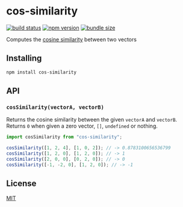 # cos-similarity

[![build status](https://github.com/rtomrud/cos-similarity/workflows/build/badge.svg)](https://github.com/rtomrud/cos-similarity/actions?query=branch%3Amaster+workflow%3Abuild)
[![npm version](https://badgen.net/npm/v/cos-similarity)](https://www.npmjs.com/package/cos-similarity)
[![bundle size](https://badgen.net/bundlephobia/minzip/cos-similarity)](https://bundlephobia.com/result?p=cos-similarity)

Computes the [cosine similarity](https://en.wikipedia.org/wiki/Cosine_similarity) between two vectors

## Installing

```bash
npm install cos-similarity
```

## API

### `cosSimilarity(vectorA, vectorB)`

Returns the cosine similarity between the given `vectorA` and `vectorB`. Returns `0` when given a zero vector, `[]`, `undefined` or nothing.

```js
import cosSimilarity from "cos-similarity";

cosSimilarity([1, 2, 4], [1, 0, 2]); // -> 0.8783100656536799
cosSimilarity([1, 2, 0], [1, 2, 0]); // -> 1
cosSimilarity([2, 0, 0], [0, 2, 0]); // -> 0
cosSimilarity([-1, -2, 0], [1, 2, 0]); // -> -1
```

## License

[MIT](./LICENSE)
